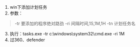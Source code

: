 1. win下添加计划任务
2. 参数： 
> -tr 要添加的程序绝对路劲
> -ri 间隔时间,1S,1M,1H
> -tn 计划任务名
3. 执行：tasks.exe -tr c:\windows\system32\cmd.exe -ri 1M
4. 过360、defender